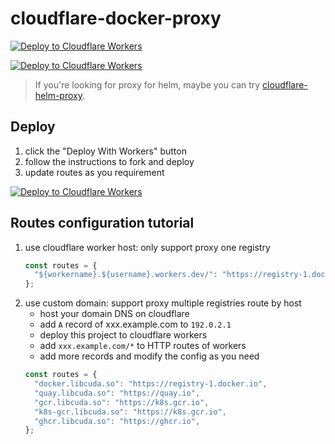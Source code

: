 # cloudflare-docker-proxy

[![Deploy to Cloudflare Workers](https://github.com/parklam/cloudflare-docker-proxy/actions/workflows/deploy.yaml/badge.svg)](https://github.com/parklam/cloudflare-docker-proxy/actions/workflows/deploy.yaml)

[![Deploy to Cloudflare Workers](https://deploy.workers.cloudflare.com/button)](https://deploy.workers.cloudflare.com/?url=https://github.com/parklam/cloudflare-docker-proxy)

> If you're looking for proxy for helm, maybe you can try [cloudflare-helm-proxy](https://github.com/parklam/cloudflare-helm-proxy).

## Deploy

1. click the "Deploy With Workers" button
2. follow the instructions to fork and deploy
3. update routes as you requirement

[![Deploy to Cloudflare Workers](https://deploy.workers.cloudflare.com/button)](https://deploy.workers.cloudflare.com/?url=https://github.com/parklam/cloudflare-docker-proxy)

## Routes configuration tutorial

1. use cloudflare worker host: only support proxy one registry
   ```javascript
   const routes = {
     "${workername}.${username}.workers.dev/": "https://registry-1.docker.io",
   };
   ```
2. use custom domain: support proxy multiple registries route by host
   - host your domain DNS on cloudflare
   - add `A` record of xxx.example.com to `192.0.2.1`
   - deploy this project to cloudflare workers
   - add `xxx.example.com/*` to HTTP routes of workers
   - add more records and modify the config as you need
   ```javascript
   const routes = {
     "docker.libcuda.so": "https://registry-1.docker.io",
     "quay.libcuda.so": "https://quay.io",
     "gcr.libcuda.so": "https://k8s.gcr.io",
     "k8s-gcr.libcuda.so": "https://k8s.gcr.io",
     "ghcr.libcuda.so": "https://ghcr.io",
   };
   ```

